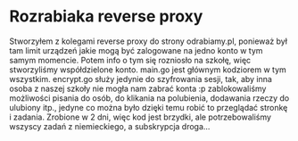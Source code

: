 # Rozrabiaka reverse proxy
Stworzyłem z kolegami reverse proxy do strony odrabiamy.pl, ponieważ był tam limit urządzeń jakie mogą być zalogowane na jedno konto w tym samym momencie. Potem info o tym się rozniosło na szkołę, więc stworzyliśmy współdzielone konto.
main.go jest głównym kodziorem w tym wszystkim.
encrypt.go służy jedynie do szyfrowania sesji, tak, aby inna osoba z naszej szkoły nie mogła nam zabrać konta :p
zablokowaliśmy możliwości pisania do osób, do klikania na polubienia, dodawania rzeczy do ulubiony itp., jedyne co można było dzięki temu robić to przeglądać stronkę i zadania.
Zrobione w 2 dni, więc kod jest brzydki, ale potrzebowaliśmy wszyscy zadań z niemieckiego, a subskrypcja droga...